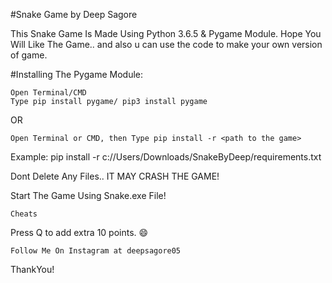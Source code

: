 #Snake Game by Deep Sagore

This Snake Game Is Made Using Python 3.6.5 & Pygame Module. Hope You Will Like The Game.. and also u can use the code to make your own version of game.


#Installing The Pygame Module:

    Open Terminal/CMD
    Type pip install pygame/ pip3 install pygame

OR

    Open Terminal or CMD, then Type pip install -r <path to the game>

Example: pip install -r c://Users/Downloads/SnakeByDeep/requirements.txt

Dont Delete Any Files.. IT MAY CRASH THE GAME!

Start The Game Using Snake.exe File!

    Cheats


Press Q to add extra 10 points. 😄

    Follow Me On Instagram at deepsagore05
    
ThankYou!
